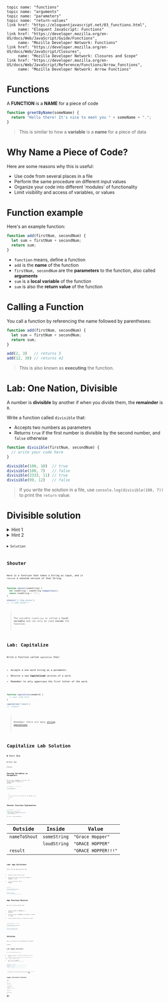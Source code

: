     topic name: "functions"
    topic name: "arguments"
    topic name: "parameters"
    topic name: "return-values"
    link href: "https://eloquentjavascript.net/03_functions.html",
         name: "Eloquent JavaScript: Functions"
    link href: "https://developer.mozilla.org/en-US/docs/Web/JavaScript/Guide/Functions",
         name: "Mozilla Developer Network: Functions"
    link href: "https://developer.mozilla.org/en-US/docs/Web/JavaScript/Closures",
         name: "Mozilla Developer Network: Closures and Scope"
    link href: "https://developer.mozilla.org/en-US/docs/Web/JavaScript/Reference/Functions/Arrow_functions",
         name: "Mozilla Developer Network: Arrow Functions"

# Functions

A **FUNCTION** is a **NAME** for a piece of code

```js
function greetByName(someName) {
  return "Hello there! It's nice to meet you " + someName + ".";
}
```

> This is similar to how a **variable** is a **name** for a piece of data

# Why Name a Piece of Code?

Here are some reasons why this is useful:

* Use code from several places in a file
* Perform the same procedure on different input values
* Organize your code into different 'modules' of functionality
* Limit visibility and access of variables, or values

# Function example

Here's an example function:

```js
function add(firstNum, secondNum) {
  let sum = firstNum + secondNum;
  return sum;
}
```

* `function` means, define a function
* `add` is the **name** of the function
* `firstNum, secondNum` are the **parameters** to the function, also called **arguments**
* `sum` is a **local variable** of the function
* `sum` is also the **return value** of the function

# Calling a Function

You call a function by referencing the name followed by parentheses:

```js
function add(firstNum, secondNum) {
  let sum = firstNum + secondNum;
  return sum;
}

add(2, 3)   // returns 5
add(12, 30) // returns 42
```

> This is also known as **executing** the function.

# Lab: One Nation, Divisible

A number is **divisible** by another if when you divide them, the **remainder** is `0`.

Write a function called `divisible` that:

* Accepts two numbers as parameters
* Returns `true` if the first number is divisible by the second number, and `false` otherwise

```js
function divisible(firstNum, secondNum) {
  // write your code here
}

divisible(100, 10)  // true
divisible(100, 7)   // false
divisible(3333, 11) // true
divisible(99, 12)   // false
```

> If you write the solution in a file, use `console.log(divisible(100, 7))` to print the `return` value.

# Divisible solution

<details>
<summary>Hint 1</summary>
<div>

The modulus operator `%` returns either an integer or zero.  Integers are truthy, while 0 is falsy.

</div>
</details>

<details>
<summary>Hint 2</summary>
<div>You may need to use some logic. You can create a simple control flow with an `if ...else` statement</div>

<pre>
  <code class="language-javascript">
  if(/*this expression evaluates true*/) {
    //do this
  } else {
    //otherwise do this
  }
  <code>
</pre>

</details>

<details>
<summary>Solution</summary>
<pre>
  <code class="language-javascript">
  function divisible(operator, operand) {
    if(operator % operand) {
      return true
    } else {
      return false
    }
  }

  divisible(100, 10) // => true
  <code>
</pre>
</details>

# Shouter

Here is a function that takes a String as input, and it `return`s a shouted version of that String.

```js
function shouter(someString) {
  let loudString = someString.toUpperCase();
  return loudString + '!!!';
}

shouter('i like pizza');
// 'I LIKE PIZZA!!!'
```

> The variable `loudString` is called a **local variable** and can only be used **inside** the function.

# Lab: Capitalize

Write a function called `capitalize` that:

* Accepts a one word string as a parameter.
* Returns a new **Capitalized** version of a word.
* Remember to only uppercase the first letter of the word.

```js
function capitalize(someWord) {
  // your code here
}

capitalize('tomato')
// 'Tomato'
```

> Remember there are many [string operations](https://developer.mozilla.org/en-US/docs/Web/JavaScript/Reference/Global_Objects/String#instance_methods)

# Capitalize Lab Solution

<details>
  <summary>Hint One</summary>
<div>

Try getting the first letter from the String using indexing

<pre><code class="language-javascript">let firstLetter = string[0]<code></pre>

</div>
</details>

<details>
  <summary>Hint Two</summary>
<div>
Try using the method <a href="https://developer.mozilla.org/en-US/docs/Web/JavaScript/Reference/Global_Objects/String/slice">Slice</a>

<pre><code class="language-javascript">let restOfString = string.slice(1)<code></pre>

</div>
</details>

<details>
  <summary>Answer</summary>
  <pre><code class="language-javascript">
    function capitalize(word) {
      let firstLetter = word[0];
      let restOfWord = word.slice(1);
      return firstLetter.toUpperCase() + restOfWord.toLowerCase();
    }

    console.log(capitalize('smith'));
    console.log(capitalize('MACGUYVER'));
  <code></pre>
  <div>
  The variables `firstLetter` and `restOfWord` are called *local variables* and can only be used *inside* the `capitalize` function.
  </div>
</details>

# Passing Variables as Parameters

When you pass a **variable** to a function, that variable **value** is assigned to a **parameter**.

```js
let nameToShout = 'Grace Hopper';

shouter(nameToShout);
// 'GRACE HOPPER!!!'
```

> The variable name and parameter name **DO NOT** need to match

# Shouter Function Explanation

```js
let nameToShout = 'Grace Hopper';

function shouter(someString) {
  let loudString = someString.toUpperCase();
  return loudString + '!!!';
}

let result = shouter(nameToShout);
```

| Outside              | Inside              | Value               |
|----------------------|---------------------|---------------------|
| `nameToShout`        | `someString`        | `"Grace Hopper"`    |
|                      | `loudString`        | `"GRACE HOPPER"`    |
| `result`             |                     | `"GRACE HOPPER!!!"` |

# Lab: Age Calculator

Write a function named `ageInSeconds` that:

* Accepts a person's age in years
* Multiplies the age in years by the number of **seconds** in a year
* `return`s the person's age in **seconds**

```js
let age = 27;

function ageInSeconds(num) {
  // your code here
}

ageInSeconds(age);
// 'You are 852055200 seconds old'
```

# Age Function Reverse

Now write a reverse function that:

* Accepts a number of **seconds** as a **parameter**
* Divides the age in **seconds** by the number of seconds in a **year**
* `return`s the age in years, or fractions of a year

```javascript
let ageInSeconds = 852055200;

function ageInYears(seconds) {
  // your code here
}

ageInYears(ageInSeconds);
// 'You are 27 years old'
```

# Solution

Here's one solution for the ageInSeconds calculator:

<details>
<summary>Answer</summary>
  <pre><code class="language-javascript">
  let age = 27

  function ageInSeconds(num) {
    let secondsInMin = 60
    let minInHour = 60
    let hrInDay = 24
    let dayInYr = 365.25

    let secInYr = secondsInMin * minInHour * hrInDay * dayInYr

    let ageInSec = num * secInYr

    return ageInSec
  }

  console.log(ageInSeconds(age))
  <code></pre>
</details>

# Lab: Supply Calculator

Write a function named `supplyCalc` that:

* Accepts three arguments, a starting age, an amount per day, and an item name
* Calculates the amount of items used over the rest of your life
  * Based on a 100 year max age
* `return`s 'You will need **Number** **Item**s to last the rest of your life.' e.g.

```js
supplyCalc(20, 3, "cookie") 
// 'You will need 87600 cookies to last the rest of your life'
supplyCalc(99, 3, "cakes")
// 'You will need 1095 cakes to last the rest of your life'
supplyCalc(0, 3, "pies")
// 'You will need 109500 pies to last the rest of your life'
```

> Inspired by the Lifetime Supply Calculator lab designed for the Girl Develope It! curriculum. The original can be found [here](https://www.teaching-materials.org/javascript/exercises/functions)

# Supply Calculator Solution

<details>
<summary>Hint 1</summary>

Calculate the number of cookies needed per year

<pre><code class="language-javascript">
let amountPerYear = amountPerDay * 365
<code></pre>
</details>

<details>
<summary>Hint 2</summary>

Calculate the number of years of life left

<pre><code class="language-javascript">
let numberOfYears = 100 - age
<code></pre>
</details>

<details>
<summary>Solution</summary>

Use the number of cookies per year, and number of years of life, to calculate the total cookies

<pre><code class="language-javascript">
function supplyCalc(age, amountPerDay, item) {
  let amountPerYear = amountPerDay * 365
  let numberOfYears = 100 - age
  let totalNeeded = amountPerYear * numberOfYears

  let message = "You will need" + totalNeeded + " " + item + "s to last the rest of your life"
}
<code></pre>
</details>

# Lab: Titleize

Write a function named `titleize` that:

* Accepts a string as an argument
* Splits apart the words in the string
* Capitalizes each word
* `return`s a string with the first letter of each word capitalized e.g.

```js
titleize('all dogs are good dogs');
// 'All Dogs Are Good Dogs'
titleize('eveRY green bus drives fAst');
// 'Every Green Bus Drives Fast'
titleize('FRIDAY IS THE LONGEST DAY');
// 'Friday Is The Longest Day'
```

# Titleize solution

<details>
<summary>Hint 1</summary>

Make a function to capitalize each word

<pre><code class="language-javascript">
function capitalize(word) {
  let firstLetter = word[0].toUpperCase();
  let restOfWord = word.slice(1).toLowerCase();
  return firstLetter + restOfWord;
}
<code></pre>
</details>

<details>
<summary>Hint 2</summary>

Split the words in the string into an Array of items

<pre><code class="language-javascript">
let wordArray = string.split(" ")
<code></pre>
</details>

<details>
<summary>Solution</summary>

Loop over every item in the Array of words, capitalize each, and then add them to a new string

<pre><code class="language-javascript">
function capitalize(word) {
  let firstLetter = word[0].toUpperCase();
  let restOfWord = word.slice(1).toLowerCase();
  return firstLetter + restOfWord;
}

function titleize(string) {
  let wordArray = string.split(" ");

  let newString = "";
  let wordsModified = 0;

  while (wordsModified < wordArray.length) {
    let currentWord = wordArray[wordsModified];
    let newWord = capitalize(currentWord);
    newString = newString + " " + newWord;
    wordsModified = wordsModified + 1;
  }

  return newString.trim();
}
<code></pre>
</details>

# More About Functions

* [FreeCodeCamp](https://learn.freecodecamp.org/javascript-algorithms-and-data-structures)
    - start with the challenge [Write Reusable JavaScript with Functions](https://learn.freecodecamp.org/javascript-algorithms-and-data-structures/basic-javascript/write-reusable-javascript-with-functions)
    - continue through the challenge [Assignment with a Returned Value](https://learn.freecodecamp.org/javascript-algorithms-and-data-structures/basic-javascript/assignment-with-a-returned-value)

* Read [Eloquent JavaScript chapter 3](http://eloquentjavascript.net/03_functions.html)
